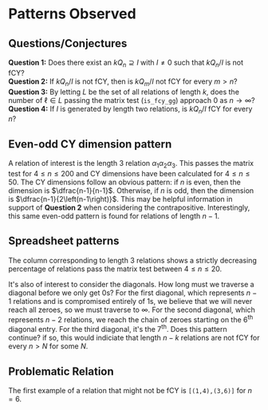 # Patterns Observed

## Questions/Conjectures

**Question 1:** Does there exist an $kQ_n \supseteq I$ with $I \neq 0$ such that $kQ_n / I$ is not fCY? <br>
**Question 2:** If $kQ_n / I$ is not fCY, then is $kQ_m/I$ not fCY for every $m > n$? <br>
**Question 3:** By letting $L$ be the set of all relations of length $k$, does the number of $\ell \in L$ passing
the matrix test (``is_fcy_gg``) approach $0$ as $n \rightarrow \infty$? <br>
**Question 4:** If $I$ is generated by length two relations, is $kQ_n/I$ fCY for every $n$?

## Even-odd CY dimension pattern
A relation of interest is the length 3 relation $\alpha_1\alpha_2\alpha_3$. This passes the matrix test for $4 \leq n \leq 200$
and CY dimensions have been calculated for $4 \leq n \leq 50$. The CY dimensions follow an obvious pattern: if $n$ is even, then the 
dimension is $\dfrac{n-1}{n-1}$. Otherwise, if $n$ is odd, then the dimension is $\dfrac{n-1}{2\left(n-1\right)}$. 
This may be helpful information in support of **Question 2** when considering the contrapositive. Interestingly,
this same even-odd pattern is found for relations of length $n-1$. 

## Spreadsheet patterns

The column corresponding to length 3 relations shows a strictly decreasing percentage of relations pass the matrix test between
$4 \leq n \leq 20$. <br>

It's also of interest to consider the diagonals. How long must we traverse a diagonal before
we only get 0s? For the first diagonal, which represents $n-1$ relations and is compromised entirely of 1s, we 
believe that we will never reach all zeroes, so we must traverse to $\infty$. For the second diagonal, which represents
$n-2$ relations, we reach the chain of zeroes starting on the 6<sup>th</sup> diagonal entry. For the third diagonal, it's 
the 7<sup>th</sup>. Does this pattern continue? if so, this would indiciate that length $n-k$ relations are not fCY for 
every $n > N$ for some $N$.



## Problematic Relation

The first example of a relation that might not be fCY is `[(1,4),(3,6)]` for $n=6$.
